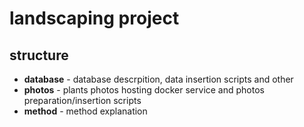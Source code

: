 # landscaping project



## structure

- **database** - database descrpition, data insertion scripts and other
- **photos** - plants photos hosting docker service and photos preparation/insertion scripts
- **method** - method explanation